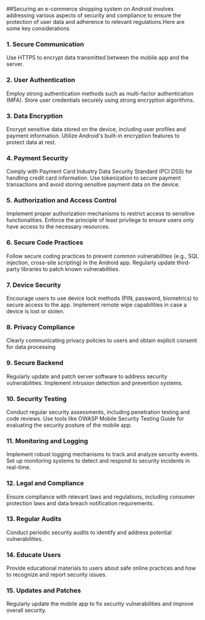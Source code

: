 ##Securing an e-commerce shopping system on Android involves addressing various aspects of security and compliance to ensure the protection of user data and adherence to relevant regulations.Here are some key considerations
### 1. Secure Communication
Use HTTPS to encrypt data transmitted between the mobile app and the server.
### 2. User Authentication
Employ strong authentication methods such as multi-factor authentication (MFA).
Store user credentials securely using strong encryption algorithms.
### 3. Data Encryption
Encrypt sensitive data stored on the device, including user profiles and payment information.
Utilize Android's built-in encryption features to protect data at rest.
### 4. Payment Security
Comply with Payment Card Industry Data Security Standard (PCI DSS) for handling credit card information.
Use tokenization to secure payment transactions and avoid storing sensitive payment data on the device.
### 5. Authorization and Access Control
Implement proper authorization mechanisms to restrict access to sensitive functionalities.
Enforce the principle of least privilege to ensure users only have access to the necessary resources.
### 6. Secure Code Practices
Follow secure coding practices to prevent common vulnerabilities (e.g., SQL injection, cross-site scripting) in the Android app.
Regularly update third-party libraries to patch known vulnerabilities.
### 7. Device Security
Encourage users to use device lock methods (PIN, password, biometrics) to secure access to the app.
Implement remote wipe capabilities in case a device is lost or stolen.
### 8. Privacy Compliance
Clearly communicating privacy policies to users and obtain explicit consent for data processing
### 9. Secure Backend
Regularly update and patch server software to address security vulnerabilities.
Implement intrusion detection and prevention systems.
### 10. Security Testing
Conduct regular security assessments, including penetration testing and code reviews.
Use tools like OWASP Mobile Security Testing Guide for evaluating the security posture of the mobile app.
### 11. Monitoring and Logging
Implement robust logging mechanisms to track and analyze security events.
Set up monitoring systems to detect and respond to security incidents in real-time.
### 12. Legal and Compliance
Ensure compliance with relevant laws and regulations, including consumer protection laws and data breach notification requirements.
### 13. Regular Audits
Conduct periodic security audits to identify and address potential vulnerabilities.
### 14. Educate Users
Provide educational materials to users about safe online practices and how to recognize and report security issues.
### 15. Updates and Patches
Regularly update the mobile app to fix security vulnerabilities and improve overall security.

